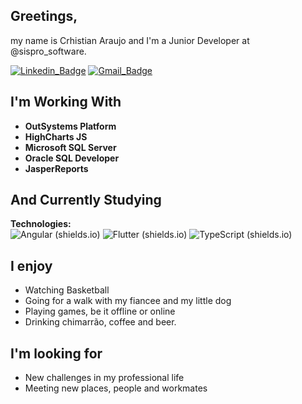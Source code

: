 ## Greetings,

my name is Crhistian Araujo and I'm a Junior Developer at @sispro_software.

[![Linkedin_Badge](https://img.shields.io/badge/-Crhistian%20Araujo-0a66c2?style=flat-square&logo=Linkedin&logoColor=white&link=https://www.linkedin.com/in/crhistian-araujo-225399139/)](https://www.linkedin.com/in/crhistian-araujo-225399139/) [![Gmail_Badge](https://img.shields.io/badge/-araujo.crhistian@gmail.com-DB4437?style=flat-square&logo=Gmail&logoColor=white&link=mailto:araujo.crhistian@gmail.com)](mailto:araujo.crhistian@gmail.com)


## I'm Working With

- **OutSystems Platform**
- **HighCharts JS**
- **Microsoft SQL Server**
- **Oracle SQL Developer**
- **JasperReports**

## And Currently Studying

**Technologies:**<br>
![Angular (shields.io)](https://img.shields.io/badge/-Angular-DD0031?style=for-the-badge&logo=Angular&logoColor=white) ![Flutter (shields.io)](https://img.shields.io/badge/-Flutter-1389FD?style=for-the-badge&logo=Flutter&logoColor=white) ![TypeScript (shields.io)](https://img.shields.io/badge/-TypeScript-3178c6?style=for-the-badge&logo=Typescript&logoColor=white)

## I enjoy

- Watching Basketball
- Going for a walk with my fiancee and my little dog
- Playing games, be it offline or online
- Drinking chimarrão, coffee and beer.

## I'm looking for

- New challenges in my professional life
- Meeting new places, people and workmates
